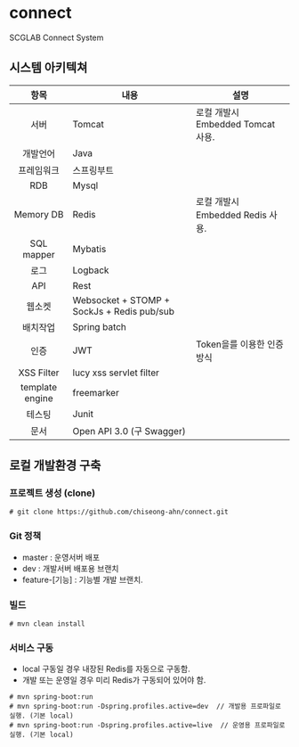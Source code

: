 # connect
SCGLAB Connect System

## 시스템 아키텍쳐
| 항목 | 내용 | 설명 |
|:---:|---|---|
| 서버 | Tomcat | 로컬 개발시 Embedded Tomcat 사용. |
| 개발언어 | Java | |
| 프레임워크 | 스프링부트 | |
| RDB | Mysql | |
| Memory DB | Redis | 로컬 개발시 Embedded Redis 사용. |
| SQL mapper | Mybatis | |
| 로그 | Logback | |
| API | Rest | |
| 웹소켓 | Websocket + STOMP + SockJs + Redis pub/sub | |
| 배치작업 | Spring batch | |
| 인증 | JWT | Token을를 이용한 인증방식 |
| XSS Filter | lucy xss servlet filter | |
| template engine | freemarker | |
| 테스팅 | Junit | |
| 문서 | Open API 3.0 (구 Swagger) | |

## 로컬 개발환경 구축
### 프로젝트 생성 (clone)
```
# git clone https://github.com/chiseong-ahn/connect.git
```
### Git 정책
- master : 운영서버 배포
- dev : 개발서버 배포용 브랜치
- feature-[기능] : 기능별 개발 브랜치.

### 빌드
```
# mvn clean install
```

### 서비스 구동
- local 구동일 경우 내장된 Redis를 자동으로 구동함.
- 개발 또는 운영일 경우 미리 Redis가 구동되어 있어야 함.

```
# mvn spring-boot:run
# mvn spring-boot:run -Dspring.profiles.active=dev  // 개발용 프로파일로 실행. (기본 local)
# mvn spring-boot:run -Dspring.profiles.active=live  // 운영용 프로파일로 실행. (기본 local)
```


